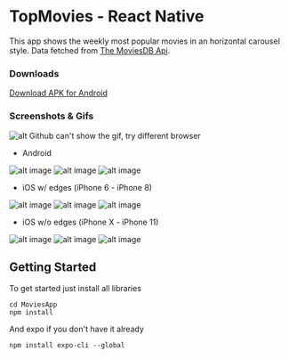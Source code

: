 # TopMovies - React Native

This app shows the weekly most popular movies in an horizontal carousel style.
Data fetched from [The MoviesDB Api](https://developers.themoviedb.org/3/movies/get-movie-details).


### Downloads
[Download APK for Android](https://github.com/5haw4/TopMoviesRN/raw/master/TopMoviesAndroid.apk)


### Screenshots & Gifs

![alt Github can't show the gif, try different browser](https://github.com/5haw4/TopMoviesRN/blob/master/Screenshots/short-gif.gif)

* Android

![alt image](https://github.com/5haw4/TopMoviesRN/blob/master/Screenshots/Android/1.png)
![alt image](https://github.com/5haw4/TopMoviesRN/blob/master/Screenshots/Android/2.png)
![alt image](https://github.com/5haw4/TopMoviesRN/blob/master/Screenshots/Android/3.png)

* iOS w/ edges (iPhone 6 - iPhone 8)

![alt image](https://github.com/5haw4/TopMoviesRN/blob/master/Screenshots/iOS/iPhone-8/1.JPG)
![alt image](https://github.com/5haw4/TopMoviesRN/blob/master/Screenshots/iOS/iPhone-8/2.JPG)
![alt image](https://github.com/5haw4/TopMoviesRN/blob/master/Screenshots/iOS/iPhone-8/3.JPG)

* iOS w/o edges (iPhone X - iPhone 11)

![alt image](https://github.com/5haw4/TopMoviesRN/blob/master/Screenshots/iOS/iPhone-X/1.JPG)
![alt image](https://github.com/5haw4/TopMoviesRN/blob/master/Screenshots/iOS/iPhone-X/2.JPG)
![alt image](https://github.com/5haw4/TopMoviesRN/blob/master/Screenshots/iOS/iPhone-X/3.JPG)


## Getting Started

To get started just install all libraries
```
cd MoviesApp
npm install
```
And expo if you don't have it already
```
npm install expo-cli --global
```
